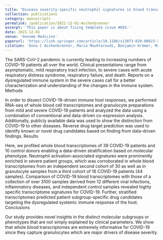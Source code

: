 ```yaml
---
title: "Disease severity-specific neutrophil signatures in blood transcriptomes stratify COVID-19 patients"
collection: publications
category: manuscripts
permalink: /publication/2021-12-01-Aschenbrenner
excerpt: 'This paper is about fixing template issue #693.'
date: 2021-12-01
venue: 'Genome Medicine'
paperurl: 'https://link.springer.com/article/10.1186/s13073-020-00823-5'
citation: 'Anna C Aschenbrenner, Maria Mouktaroudi, Benjamin Krämer, Marie Oestreich, Nikolaos Antonakos, Melanie Nuesch-Germano, Konstantina Gkizeli, <b>Lorenzo Bonaguro*</b>, Nico Reusch, Kevin Baßler, Maria Saridaki, Rainer Knoll, Tal Pecht, Theodore S Kapellos, Sarandia Doulou, Charlotte Kroeger, Miriam Herbert, Lisa Holsten, Arik Horne, Ioanna D Gemuend, Nikoletta Rovina, Shobhit Agrawal, Kilian Dahm, Martina van Uelft, Anna Drews, Lena Lenkeit, Niklas Bruse, Jelle Gerretsen, Jannik Gierlich, Matthias Becker, Kristian Haendler, Michael Kraut, Heidi Theis, Simachew Mengiste, Elena De Domenico, Jonas Schulte-Schrepping, Lea Seep, Jan Raabe, Christoph Hoffmeister, Michael ToVinh, Verena Keitel, Gereon Rieke, Valentina Talevi, Dirk Skowasch, N Ahmad Aziz, Peter Pickkers, Frank L van de Veerdonk, Mihai G Netea, Joachim L Schultze, Matthijs Kox, Monique MB Breteler, Jacob Nattermann, Antonia Koutsoukou, Evangelos J Giamarellos-Bourboulis, Thomas Ulas. (2021). &quot;Disease severity-specific neutrophil signatures in blood transcriptomes stratify COVID-19 patients; <i>Genome Medicine</i>. 13'
---
```


The SARS-CoV-2 pandemic is currently leading to increasing numbers of COVID-19 patients all over the world. Clinical presentations range from asymptomatic, mild respiratory tract infection, to severe cases with acute respiratory distress syndrome, respiratory failure, and death. Reports on a dysregulated immune system in the severe cases call for a better characterization and understanding of the changes in the immune system.
Methods

In order to dissect COVID-19-driven immune host responses, we performed RNA-seq of whole blood cell transcriptomes and granulocyte preparations from mild and severe COVID-19 patients and analyzed the data using a combination of conventional and data-driven co-expression analysis. Additionally, publicly available data was used to show the distinction from COVID-19 to other diseases. Reverse drug target prediction was used to identify known or novel drug candidates based on finding from data-driven findings.
Results

Here, we profiled whole blood transcriptomes of 39 COVID-19 patients and 10 control donors enabling a data-driven stratification based on molecular phenotype. Neutrophil activation-associated signatures were prominently enriched in severe patient groups, which was corroborated in whole blood transcriptomes from an independent second cohort of 30 as well as in granulocyte samples from a third cohort of 16 COVID-19 patients (44 samples). Comparison of COVID-19 blood transcriptomes with those of a collection of over 3100 samples derived from 12 different viral infections, inflammatory diseases, and independent control samples revealed highly specific transcriptome signatures for COVID-19. Further, stratified transcriptomes predicted patient subgroup-specific drug candidates targeting the dysregulated systemic immune response of the host.
Conclusions

Our study provides novel insights in the distinct molecular subgroups or phenotypes that are not simply explained by clinical parameters. We show that whole blood transcriptomes are extremely informative for COVID-19 since they capture granulocytes which are major drivers of disease severity.